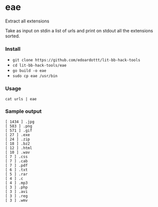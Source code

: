 # eae

Extract all extensions

Take as input on stdin a list of urls and print on stdout all the extensions sorted. 

### Install

- `git clone https://github.com/edoardottt/lit-bb-hack-tools`
- `cd lit-bb-hack-tools/eae`
- `go build -o eae`
- `sudo cp eae /usr/bin`

### Usage

`cat urls | eae`

### Sample output

```
[ 1434 ] .jpg
[ 583 ] .png
[ 571 ] .gif
[ 27 ] .exe
[ 24 ] .zip
[ 18 ] .bz2
[ 12 ] .html
[ 10 ] .wav
[ 7 ] .css
[ 7 ] .cab
[ 7 ] .pdf
[ 6 ] .txt
[ 5 ] .rar
[ 4 ] .c
[ 4 ] .mp3
[ 3 ] .php
[ 3 ] .avi
[ 3 ] .reg
[ 3 ] .wmv
```
